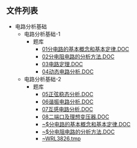 

## 文件列表

- 电路分析基础
    - 电路分析基础-1
        - 题库
            - [01分电路的基本概念和基本定律.DOC](https://github.com/Nagi-ovo/BJUT-AI/raw/master/./%E7%94%B5%E8%B7%AF%E5%88%86%E6%9E%90%E5%9F%BA%E7%A1%80%5C%E7%94%B5%E8%B7%AF%E5%88%86%E6%9E%90%E5%9F%BA%E7%A1%80-1%5C%E9%A2%98%E5%BA%93/01%E5%88%86%E7%94%B5%E8%B7%AF%E7%9A%84%E5%9F%BA%E6%9C%AC%E6%A6%82%E5%BF%B5%E5%92%8C%E5%9F%BA%E6%9C%AC%E5%AE%9A%E5%BE%8B.DOC)
            - [02分电阻电路的分析方法.DOC](https://github.com/Nagi-ovo/BJUT-AI/raw/master/./%E7%94%B5%E8%B7%AF%E5%88%86%E6%9E%90%E5%9F%BA%E7%A1%80%5C%E7%94%B5%E8%B7%AF%E5%88%86%E6%9E%90%E5%9F%BA%E7%A1%80-1%5C%E9%A2%98%E5%BA%93/02%E5%88%86%E7%94%B5%E9%98%BB%E7%94%B5%E8%B7%AF%E7%9A%84%E5%88%86%E6%9E%90%E6%96%B9%E6%B3%95.DOC)
            - [03电路定理.DOC](https://github.com/Nagi-ovo/BJUT-AI/raw/master/./%E7%94%B5%E8%B7%AF%E5%88%86%E6%9E%90%E5%9F%BA%E7%A1%80%5C%E7%94%B5%E8%B7%AF%E5%88%86%E6%9E%90%E5%9F%BA%E7%A1%80-1%5C%E9%A2%98%E5%BA%93/03%E7%94%B5%E8%B7%AF%E5%AE%9A%E7%90%86.DOC)
            - [04动态电路分析.DOC](https://github.com/Nagi-ovo/BJUT-AI/raw/master/./%E7%94%B5%E8%B7%AF%E5%88%86%E6%9E%90%E5%9F%BA%E7%A1%80%5C%E7%94%B5%E8%B7%AF%E5%88%86%E6%9E%90%E5%9F%BA%E7%A1%80-1%5C%E9%A2%98%E5%BA%93/04%E5%8A%A8%E6%80%81%E7%94%B5%E8%B7%AF%E5%88%86%E6%9E%90.DOC)
    - 电路分析基础-2
        - 题库
            - [05正弦稳态分析.DOC](https://github.com/Nagi-ovo/BJUT-AI/raw/master/./%E7%94%B5%E8%B7%AF%E5%88%86%E6%9E%90%E5%9F%BA%E7%A1%80%5C%E7%94%B5%E8%B7%AF%E5%88%86%E6%9E%90%E5%9F%BA%E7%A1%80-2%5C%E9%A2%98%E5%BA%93/05%E6%AD%A3%E5%BC%A6%E7%A8%B3%E6%80%81%E5%88%86%E6%9E%90.DOC)
            - [06谐振电路分析.DOC](https://github.com/Nagi-ovo/BJUT-AI/raw/master/./%E7%94%B5%E8%B7%AF%E5%88%86%E6%9E%90%E5%9F%BA%E7%A1%80%5C%E7%94%B5%E8%B7%AF%E5%88%86%E6%9E%90%E5%9F%BA%E7%A1%80-2%5C%E9%A2%98%E5%BA%93/06%E8%B0%90%E6%8C%AF%E7%94%B5%E8%B7%AF%E5%88%86%E6%9E%90.DOC)
            - [07互感电路分析.DOC](https://github.com/Nagi-ovo/BJUT-AI/raw/master/./%E7%94%B5%E8%B7%AF%E5%88%86%E6%9E%90%E5%9F%BA%E7%A1%80%5C%E7%94%B5%E8%B7%AF%E5%88%86%E6%9E%90%E5%9F%BA%E7%A1%80-2%5C%E9%A2%98%E5%BA%93/07%E4%BA%92%E6%84%9F%E7%94%B5%E8%B7%AF%E5%88%86%E6%9E%90.DOC)
            - [08二端口及理想变压器.DOC](https://github.com/Nagi-ovo/BJUT-AI/raw/master/./%E7%94%B5%E8%B7%AF%E5%88%86%E6%9E%90%E5%9F%BA%E7%A1%80%5C%E7%94%B5%E8%B7%AF%E5%88%86%E6%9E%90%E5%9F%BA%E7%A1%80-2%5C%E9%A2%98%E5%BA%93/08%E4%BA%8C%E7%AB%AF%E5%8F%A3%E5%8F%8A%E7%90%86%E6%83%B3%E5%8F%98%E5%8E%8B%E5%99%A8.DOC)
            - [~$分电路的基本概念和基本定律.DOC](https://github.com/Nagi-ovo/BJUT-AI/raw/master/./%E7%94%B5%E8%B7%AF%E5%88%86%E6%9E%90%E5%9F%BA%E7%A1%80%5C%E7%94%B5%E8%B7%AF%E5%88%86%E6%9E%90%E5%9F%BA%E7%A1%80-2%5C%E9%A2%98%E5%BA%93/~%24%E5%88%86%E7%94%B5%E8%B7%AF%E7%9A%84%E5%9F%BA%E6%9C%AC%E6%A6%82%E5%BF%B5%E5%92%8C%E5%9F%BA%E6%9C%AC%E5%AE%9A%E5%BE%8B.DOC)
            - [~$分电阻电路的分析方法.DOC](https://github.com/Nagi-ovo/BJUT-AI/raw/master/./%E7%94%B5%E8%B7%AF%E5%88%86%E6%9E%90%E5%9F%BA%E7%A1%80%5C%E7%94%B5%E8%B7%AF%E5%88%86%E6%9E%90%E5%9F%BA%E7%A1%80-2%5C%E9%A2%98%E5%BA%93/~%24%E5%88%86%E7%94%B5%E9%98%BB%E7%94%B5%E8%B7%AF%E7%9A%84%E5%88%86%E6%9E%90%E6%96%B9%E6%B3%95.DOC)
            - [~WRL3826.tmp](https://github.com/Nagi-ovo/BJUT-AI/raw/master/./%E7%94%B5%E8%B7%AF%E5%88%86%E6%9E%90%E5%9F%BA%E7%A1%80%5C%E7%94%B5%E8%B7%AF%E5%88%86%E6%9E%90%E5%9F%BA%E7%A1%80-2%5C%E9%A2%98%E5%BA%93/~WRL3826.tmp)

